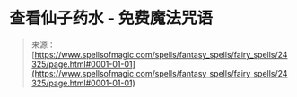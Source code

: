 <!--yml

category: 未分类

date: 2024-06-12 19:10:09

-->

# 查看仙子药水 - 免费魔法咒语

> 来源：[https://www.spellsofmagic.com/spells/fantasy_spells/fairy_spells/24325/page.html#0001-01-01](https://www.spellsofmagic.com/spells/fantasy_spells/fairy_spells/24325/page.html#0001-01-01)
